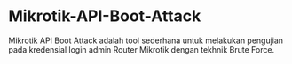 # Mikrotik-API-Boot-Attack
Mikrotik API Boot Attack adalah tool sederhana untuk melakukan pengujian pada kredensial login admin Router Mikrotik dengan tekhnik Brute Force.
